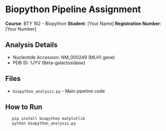 # Biopython Pipeline Assignment
   
   **Course**: BTY 162 - Biopython
   **Student**: [Your Name]
   **Registration Number**: [Your Number]
   
   ## Analysis Details
   - Nucleotide Accession: NM_000249 (MLH1 gene)
   - PDB ID: 1JYV (Beta-galactosidase)
   
   ## Files
   - `biopython_analysis.py` - Main pipeline code
   
   ## How to Run
```bash
   pip install biopython matplotlib
   python biopython_analysis.py
